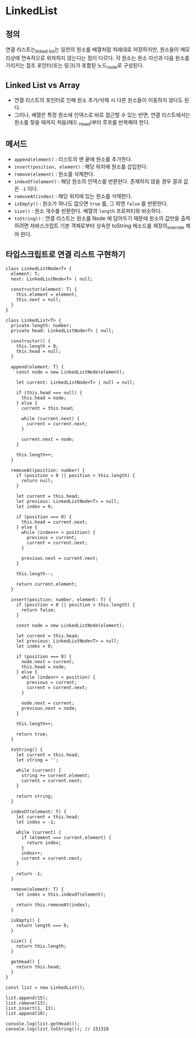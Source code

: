 # LinkedList

## 정의

연결 리스트는<sub>linked list</sub>는 일련의 원소를 배열처럼 차례대로 저장하지만, 원소들이 메모리상에 연속적으로 위차하지 않는다는 점이 다르다. 각 원소는 원소 자신과 다음 원소를 가리키는 참조 포인터(또는 링크)가 포함된 노드<sub>node</sub>로 구성된다.

## Linked List vs Array

- 연결 리스트의 포인터로 인해 원소 추가/삭제 시 다른 원소들이 이동하지 않다도 된다.
- 그러나, 배열은 특정 원소에 인덱스로 바로 접근할 수 있는 반면, 연결 리스트에서는 원소를 찾을 때까지 처음(헤드 <sub>Head</sub>)부터 루프를 반복해야 한다.

## 메서드

- `append(element)` : 리스트의 맨 끝에 원소를 추가한다.
- `insert(position, element)` : 해당 위치에 원소를 삽입한다.
- `remove(element)` : 원소를 삭제한다.
- `indexOf(element)` : 해당 원소의 인덱스를 반환한다. 존재하지 않을 경우 결과 값은 `-1` 이다.
- `removeAt(index)` : 해당 위치에 있는 원소를 삭제한다.
- `isEmpty()` : 원소가 하나도 없으면 `true` 를, 그 외엔 `false` 를 반환한다.
- `size()` : 원소 개수를 반환한다. 배열의 `length` 프로퍼티와 비슷하다.
- `toString()` : 연결 리스트는 원소를 Node 에 담아두기 때문에 원소의 값만을 출력하려면 자바스크립트 기본 객체로부터 상속한 toString 메소드를 재정의<sub>override</sub> 해야 한다.

## 타입스크립트로 연결 리스트 구현하기

```TS
class LinkedListNode<T> {
  element: T;
  next: LinkedListNode<T> | null;

  constructor(element: T) {
    this.element = element;
    this.next = null;
  }
}

class LinkedList<T> {
  private length: number;
  private head: LinkedListNode<T> | null;

  constructor() {
    this.length = 0;
    this.head = null;
  }

  append(element: T) {
    const node = new LinkedListNode(element);

    let current: LinkedListNode<T> | null = null;

    if (this.head === null) {
      this.head = node;
    } else {
      current = this.head;

      while (current.next) {
        current = current.next;
      }

      current.next = node;
    }

    this.length++;
  }

  removeAt(position: number) {
    if (position < 0 || position > this.length) {
      return null;
    }

    let current = this.head;
    let previous: LinkedListNode<T> = null;
    let index = 0;

    if (position === 0) {
      this.head = current.next;
    } else {
      while (index++ < position) {
        previous = current;
        current = current.next;
      }

      previous.next = current.next;
    }

    this.length--;

    return current.element;
  }

  insert(position: number, element: T) {
    if (position < 0 || position > this.length) {
      return false;
    }

    const node = new LinkedListNode(element);

    let current = this.head;
    let previous: LinkedListNode<T> = null;
    let index = 0;

    if (position === 0) {
      node.next = current;
      this.head = node;
    } else {
      while (index++ < position) {
        previous = current;
        current = current.next;
      }

      node.next = current;
      previous.next = node;
    }

    this.length++;

    return true;
  }

  toString() {
    let current = this.head;
    let string = '';

    while (current) {
      string += current.element;
      current = current.next;
    }

    return string;
  }

  indexOf(element: T) {
    let current = this.head;
    let index = -1;

    while (current) {
      if (element === current.element) {
        return index;
      }
      index++;
      current = current.next;
    }

    return -1;
  }

  remove(element: T) {
    let index = this.indexOf(element);

    return this.removeAt(index);
  }

  isEmpty() {
    return length === 0;
  }

  size() {
    return this.length;
  }

  getHead() {
    return this.head;
  }
}

const list = new LinkedList();

list.append(15);
list.remove(13);
list.insert(1, 13);
list.append(10);

console.log(list.getHead());
console.log(list.toString()); // 151310
```
